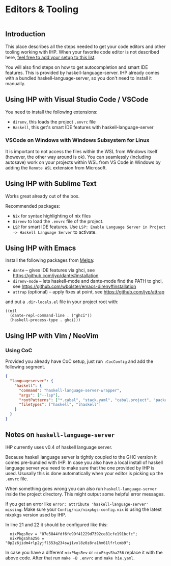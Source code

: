 # Editors & Tooling

```toc
```

## Introduction

This place describes all the steps needed to get your code editors and other tooling working with IHP. When your favorite code editor is not described here, [feel free to add your setup to this list](https://github.com/digitallyinduced/ihp/tree/master/Guide).

You will also find steps on how to get autocompletion and smart IDE features. This is provided by haskell-language-server. IHP already comes with a bundled haskell-language-server, so you don't need to install it manually.

## Using IHP with Visual Studio Code / VSCode

You need to install the following extensions:

- `direnv`, this loads the project `.envrc` file
- `Haskell`, this get's smart IDE features with haskell-language-server


### VSCode on Windows with Windows Subsystem for Linux

It is important to not access the files within the WSL from Windows itself (however, the other way around is ok). You can seamlessly (including autosave) work on your projects within WSL from VS Code in Windows by adding the `Remote WSL` extension from Microsoft.


## Using IHP with Sublime Text

Works great already out of the box.

Recommended packages:
- `Nix` for syntax highlighting of nix files
- `Direnv` to load the `.envrc` file of the project.
- [`LSP`](https://packagecontrol.io/packages/LSP) for smart IDE features. Use `LSP: Enable Language Server in Project -> Haskell Language Server` to activate.

## Using IHP with Emacs

Install the following packages from [Melpa](https://melpa.org/#/getting-started):
- `dante` – gives IDE features via ghci, see https://github.com/jyp/dante#installation
- `direnv-mode` – lets haskell-mode and dante-mode find the PATH to ghci, see https://github.com/wbolster/emacs-direnv#installation
- `attrap` (optional) – apply fixes at point, see https://github.com/jyp/attrap

and put a `.dir-locals.el` file in your project root with:
```emacs-lisp
((nil
  (dante-repl-command-line . ("ghci"))
  (haskell-process-type . ghci)))
```

## Using IHP with Vim / NeoVim

### Using CoC

Provided you already have CoC setup, just run `:CocConfig` and add the following segment.

```json
{
  "languageserver": {
    "haskell": {
      "command": "haskell-language-server-wrapper",
      "args": ["--lsp"],
      "rootPatterns": ["*.cabal", "stack.yaml", "cabal.project", "package.yaml", "hie.yaml"],
      "filetypes": ["haskell", "lhaskell"]
    }
  }
}
```

## Notes on `haskell-language-server`

IHP currently uses v0.4 of haskell language server.

Because haskell language server is tightly coupled to the GHC version it comes pre-bundled with IHP. In case you also have a local install of haskell language server you need to make sure that the one provided by IHP is used. Ususally this is done automatically when your editor is picking up the `.envrc` file.

When something goes wrong you can also run `haskell-language-server` inside the project directory. This might output some helpful error messages.

If you get an error like `error: attribute 'haskell-language-server' missing`: Make sure your `Config/nix/nixpkgs-config.nix` is using the latest nixpkgs version used by IHP.

In line 21 and 22 it should be configured like this:

```
  nixPkgsRev = "07e5844fdf6fe99f41229d7392ce81cfe191bcfc";
  nixPkgsSha256 = "0p2z6jidm4rlp2yjfl553q234swj1vxl8z0z8ra1hm61lfrlcmb9";
```

In case you have a different `nixPkgsRev` or `nixPkgsSha256` replace it with the above code. After that run `make -B .envrc` and `make hie.yaml`.
